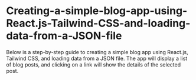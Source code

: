 # Creating-a-simple-blog-app-using-React.js-Tailwind-CSS-and-loading-data-from-a-JSON-file
Below is a step-by-step guide to creating a simple blog app using React.js, Tailwind CSS, and loading data from a JSON file. The app will display a list of blog posts, and clicking on a link will show the details of the selected post.
